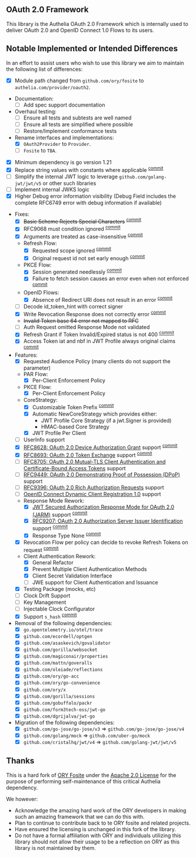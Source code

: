 ## OAuth 2.0 Framework

This library is the Authelia OAuth 2.0 Framework which is internally used to
deliver OAuth 2.0 and OpenID Connect 1.0 Flows to its users.

## Notable Implemented or Intended Differences

In an effort to assist users who wish to use this library we aim to maintain the
following list of differences:

- [x] Module path changed from `github.com/ory/fosite` to
      `authelia.com/provider/oauth2`.
- Documentation:
  - [ ] Add spec support documentation
- Overhaul testing:
  - [ ] Ensure all tests and subtests are well named
  - [ ] Ensure all tests are simplified where possible
  - [ ] Restore/Implement conformance tests
- Rename interfaces and implementations:
  - [x] `OAuth2Provider` to `Provider`.
  - [ ] `Fosite` to `TBA`.
- [x] Minimum dependency is go version 1.21
- [x] Replace string values with constants where applicable
      <sup>[commit](https://github.com/authelia/oauth2-provider/commit/de536dc0c9cd5f080c387621799e644319587bd0)</sup>
- [ ] Simplify the internal JWT logic to leverage `github.com/golang-jwt/jwt/v5`
      or other such libraries
- [ ] Implement internal JWKS logic
- [x] Higher Debug error information visibility (Debug Field includes the
      complete RFC6749 error with debug information if available)
- Fixes:
  - [x] ~~Basic Scheme Rejects Special Characters~~
        <sup>[commit](https://github.com/authelia/oauth2-provider/commit/2314625eb1f21987a9199fb1cdf6da6cee4df965)</sup>
  - [x] RFC9068 must condition ignored
        <sup>[commit](https://github.com/authelia/oauth2-provider/commit/c6e7a18ee9066b8c17c6f30a180d44507e2e2ff1)</sup>
  - [x] Arguments are treated as case-insensitive
        <sup>[commit](https://github.com/authelia/oauth2-provider/commit/8418ced18790dc885e5baa0733e93410f3a3a994)
  - Refresh Flow:
    - [x] Requested scope ignored
          <sup>[commit](https://github.com/authelia/oauth2-provider/commit/6584d3495422a97ef9aba92e762ffaebce010dd0)</sup>
    - [x] Original request id not set early enough
          <sup>[commit](https://github.com/authelia/oauth2-provider/commit/6584d3495422a97ef9aba92e762ffaebce010dd0)</sup>
  - PKCE Flow:
    - [x] Session generated needlessly
          <sup>[commit](https://github.com/authelia/oauth2-provider/commit/dbdadf5dee92d13683eeacaa198c28d6704ddb1c)</sup>
    - [x] Failure to fetch session causes an error even when not enforced
          <sup>[commit](https://github.com/authelia/oauth2-provider/commit/dbdadf5dee92d13683eeacaa198c28d6704ddb1c)</sup>
  - OpenID Flows:
    - [x] Absence of Redirect URI does not result in an error
          <sup>[commit](https://github.com/authelia/oauth2-provider/commit/f4652d60c850d167da00e2d2fe9096776eff9465)</sup>
  - [ ] Decode id_token_hint with correct signer
  - [x] Write Revocation Response does not correctly error
        <sup>[commit](https://github.com/authelia/oauth2-provider/commit/6dffe2d9bdc3fc974f7c2c865aef2a8b2cb78402)</sup>
  - ~~Invalid Token base 64 error not mapped to RFC~~
  - [ ] Auth Request omitted Response Mode not validated
  - [x] Refresh Grant if Token Invalid/Expired status is not 400
        <sup>[commit](https://github.com/authelia/oauth2-provider/commit/8e58bcae054dffbad1c920e0bbaa022dfac71f66)</sup>
  - [x] Access Token iat and nbf in JWT Profile always original claims
        <sup>[commit](https://github.com/authelia/oauth2-provider/commit/a87d91df762a8fe26282145ba9dace0461f31b4d)</sup>
- Features:
  - [x] Requested Audience Policy (many clients do not support the parameter)
  - PAR Flow:
    - [x] Per-Client Enforcement Policy
  - PKCE Flow:
    - [x] Per-Client Enforcement Policy
  - CoreStrategy:
    - [x] Customizable Token Prefix
          <sup>[commit](https://github.com/authelia/oauth2-provider/commit/4f55dabdf5d87c34053992c3de3fe7b1bf1046f3)</sup>
    - [x] Automatic NewCoreStrategy which provides either:
      - JWT Profile Core Strategy (if a jwt.Signer is provided)
      - HMAC-based Core Strategy
    - [x] JWT Profile Per Client
  - [ ] UserInfo support
  - [x] [RFC8628: OAuth 2.0 Device Authorization Grant](https://datatracker.ietf.org/doc/html/rfc8628)
        support
        <sup>[commit](https://github.com/authelia/oauth2-provider/commit/be088375c5c0077f33976991cfbc056450fd6d58)</sup>
  - [x] [RFC8693: OAuth 2.0 Token Exchange](https://datatracker.ietf.org/doc/html/rfc8693)
        support
        <sup>[commit](https://github.com/authelia/oauth2-provider/commit/add3cbecb9d35e2b7c29426cf5d898c9b1599e3b)</sup>
  - [ ] [RFC8705: OAuth 2.0 Mutual-TLS Client Authentication and Certificate-Bound Access Tokens](https://datatracker.ietf.org/doc/html/rfc8705)
        support
  - [ ] [RFC9449: OAuth 2.0 Demonstrating Proof of Possession (DPoP)](https://datatracker.ietf.org/doc/html/rfc9449)
        support
  - [ ] [RFC9396: OAuth 2.0 Rich Authorization Requests](https://datatracker.ietf.org/doc/html/rfc9396)
        support
  - [ ] [OpenID Connect Dynamic Client Registration 1.0](https://openid.net/specs/openid-connect-registration-1_0.html)
        support
  - Response Mode Rework:
    - [x] [JWT Secured Authorization Response Mode for OAuth 2.0 (JARM)](https://openid.net/specs/oauth-v2-jarm.html)
          support
          <sup>[commit](https://github.com/authelia/oauth2-provider/commit/2b6436032f041160311645d4e8a8b129f8986a89)</sup>
    - [x] [RFC9207: OAuth 2.0 Authorization Server Issuer Identification](https://datatracker.ietf.org/doc/html/rfc9207)
          support
          <sup>[commit](https://github.com/authelia/oauth2-provider/commit/28cb8cddc09d1dcd4b9ec42870499d8a37223366)</sup>
    - [x] Response Type None
          <sup>[commit](https://github.com/authelia/oauth2-provider/commit/22c6e980c01eff4fb659c2b4a0a9b53d9e93edea)</sup>
  - [x] Revocation Flow per policy can decide to revoke Refresh Tokens on
        request <sup>[commit](e3ffc451f1c7056494f9dc3e51d47e84f12357de)</sup>
  - Client Authentication Rework:
    - [x] General Refactor
    - [x] Prevent Multiple Client Authentication Methods
    - [x] Client Secret Validation Interface
    - [ ] JWE support for Client Authentication and Issuance
  - [x] Testing Package (mocks, etc)
  - [ ] Clock Drift Support
  - [ ] Key Management
  - [ ] Injectable Clock Configurator
  - [x] Support `s_hash`
        <sup>[commit](https://github.com/authelia/oauth2-provider/commit/edbbbe9467c70a2578db4b9af4d6cd319f74886e)</sup>
- Removal of the following dependencies:
  - [x] `go.opentelemetry.io/otel/trace`
  - [x] `github.com/ecordell/optgen`
  - [x] `github.com/asaskevich/govalidator `
  - [x] `github.com/gorilla/websocket`
  - [x] `github.com/magiconair/properties`
  - [x] `github.com/mattn/goveralls`
  - [x] `github.com/oleiade/reflections`
  - [x] `github.com/ory/go-acc`
  - [x] `github.com/ory/go-convenience`
  - [x] `github.com/ory/x`
  - [x] `github.com/gorilla/sessions`
  - [x] `github.com/gobuffalo/packr`
  - [x] `github.com/form3tech-oss/jwt-go`
  - [x] `github.com/dgrijalva/jwt-go`
- Migration of the following dependencies:
  - [x] `github.com/go-jose/go-jose/v3` => `github.com/go-jose/go-jose/v4`
  - [x] `github.com/golang/mock` => `github.com/uber-go/mock`
  - [x] `github.com/cristalhq/jwt/v4` => `github.com/golang-jwt/jwt/v5`

## Thanks

This is a hard fork of [ORY Fosite](https://github.com/ory/fosite) under the
[Apache 2.0 License](LICENSE) for the purpose of performing self-maintenance of
this critical Authelia dependency.

We however:

- Acknowledge the amazing hard work of the ORY developers in making such an
  amazing framework that we can do this with.
- Plan to continue to contribute back to te ORY fosite and related projects.
- Have ensured the licensing is unchanged in this fork of the library.
- Do not have a formal affiliation with ORY and individuals utilizing this
  library should not allow their usage to be a reflection on ORY as this library
  is not maintained by them.
